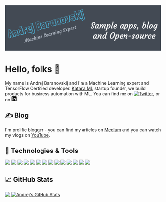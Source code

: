 [![Header](https://github.com/abaranovskis-redsamurai/abaranovskis-redsamurai/blob/main/github_profile.png "Header")](https://www.youtube.com/c/AndrejBaranovskij)

# Hello, folks 👋

My name is Andrej Baranovskij and I'm a Machine Learning expert and TensorFlow Certified developer. [Katana ML](https://github.com/katanaml) startup founder, we build products for business automation with ML. You can find me on [![Twitter][1.2]][1],  or on [![LinkedIn][3.2]][3].

## &#9997; Blog

I'm prolific blogger - you can find my articles on [Medium](https://andrejusb.medium.com/) and you can watch my vlogs on [YouTube](https://www.youtube.com/c/AndrejBaranovskij).

## 🔧 Technologies & Tools

![](https://img.shields.io/badge/OS-Linux-blue)
![](https://img.shields.io/badge/IDE-PyCharm-blue)
![](https://img.shields.io/badge/Code-Python-blue)
![](https://img.shields.io/badge/Code-JavaScript-blue)
![](https://img.shields.io/badge/Code-Java-blue)
![](https://img.shields.io/badge/Code-React-blue)
![](https://img.shields.io/badge/Shell-Bash-blue)
![](https://img.shields.io/badge/ML-TensorFlow-blue)
![](https://img.shields.io/badge/ML-Jupyter-blue)
![](https://img.shields.io/badge/ML-Google-blue)
![](https://img.shields.io/badge/Tools-Oracle-blue)
![](https://img.shields.io/badge/Tools-Docker-blue)
![](https://img.shields.io/badge/Tools-Kubernetes-blue)
![](https://img.shields.io/badge/Cloud-Oracle-blue)

## &#x1f4c8; GitHub Stats

<a href="https://github.com/katanaml">
  <img align="center" src="https://github-readme-stats.vercel.app/api/top-langs/?username=katanaml&title_color=ffffff&text_color=c9cacc&icon_color=2bbc8a&bg_color=1d1f21&langs_count=3" />
</a>

<a href="https://github.com/abaranovskis-redsamurai/abaranovskis-redsamurai">
  <img align="center" src="https://github-readme-stats.vercel.app/api?username=abaranovskis-redsamurai&show_icons=true&line_height=27&count_private=true&title_color=ffffff&text_color=c9cacc&icon_color=2bbc8a&bg_color=1d1f21" alt="Andrej's GitHub Stats" />
</a>


<!-- links to social media icons -->

<!-- icons with padding -->

[1.1]: http://i.imgur.com/tXSoThF.png (twitter icon with padding)
[2.1]: http://i.imgur.com/0o48UoR.png (github icon with padding)

<!-- icons without padding -->

[1.2]: http://i.imgur.com/wWzX9uB.png (twitter icon without padding)
[2.2]: http://i.imgur.com/9I6NRUm.png (github icon without padding)
[3.2]: https://github.com/abaranovskis-redsamurai/abaranovskis-redsamurai/blob/main/linkedin-3-16.png (LinkedIn icon without padding)


<!-- links to your social media accounts -->

[1]: https://twitter.com/andrejusb
[2]: https://github.com/abaranovskis-redsamurai
[3]: https://www.linkedin.com/in/andrej-baranovskij/


<!-- Resources -->
<!-- Inspired by: https://github.com/MartinHeinz/MartinHeinz-->
<!-- Icons: https://simpleicons.org/ -->
<!-- GitHub Stats: https://github.com/anuraghazra/github-readme-stats -->
<!-- Emojis: https://emojipedia.org/emoji/ -->
<!-- HTML Emojis: https://www.fileformat.info/index.htm -->
<!-- Shields: https://shields.io/ -->
<!-- Awesome GitHub Profile README: https://github.com/abhisheknaiidu/awesome-github-profile-readme -->
